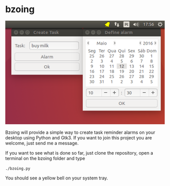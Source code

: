 # bzoing

![bzoing demo](/bzoingdemo.png)

Bzoing will provide a simple way to create task reminder alarms on your desktop using Python and Gtk3. If you want to join this project you are welcome, just send me a message.

If you want to see what is done so far, just clone the repository, open a terminal on the bzoing folder and type 

`./bzoing.py`

You should see a yellow bell on your system tray.

